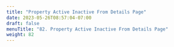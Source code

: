 ```yaml
---
title: "Property Active Inactive From Details Page"
date: 2023-05-26T08:57:04-07:00
draft: false
menuTitle: "82. Property Active Inactive From Details Page"
weight: 82
---
```


